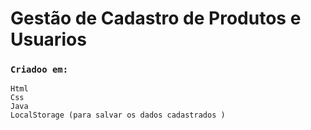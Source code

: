 # Gestão de Cadastro de Produtos e Usuarios

### `Criadoo em:`
    Html
    Css
    Java
    LocalStorage (para salvar os dados cadastrados )
